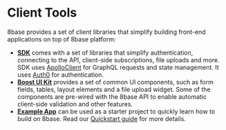 # Client Tools

8base provides a set of client libraries that simplify building front-end applications on top of 8base platform:

* [**SDK**](https://github.com/8base/sdk) comes with a set of libraries that simplify authentication, connecting to the API, client-side subscriptions, file uploads and more. SDK uses [ApolloClient](https://www.apollographql.com/docs/react/) for GraphQL requests and state management. It uses [Auth0](https://auth0.com/Auth0) for authentication.
* [**Boost UI Kit**](https://github.com/8base/boost) provides a set of common UI components, such as form fields, tables, layout elements and a file upload widget. Some of the components are pre-wired with the 8base API to enable automatic client-side validation and other features.
* [**Example App**](https://github.com/8base/app-example) can be used as a starter project to quickly learn how to build on 8base. Read our [Quickstart guide](https://docs.8base.com/v1.0/docs/quickstart) for more details.

